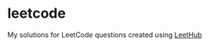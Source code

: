 # leetcode
My solutions for LeetCode questions created using [LeetHub](https://github.com/QasimWani/LeetHub)
